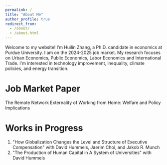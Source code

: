 ```yaml
---
permalink: /
title: "About Me"
author_profile: true
redirect_from: 
  - /about/
  - /about.html
---
```


Welcome to my website! I’m Huilin Zhang, a Ph.D. candidate in economics at Purdue University. I am on the 2024-2025 job market. My research focuses on Urban Economics, Public Economics, Labor Economics and International Trade. I'm interested in technology improvement, inequality, climate policies, and energy transition.

Job Market Paper
======
The Remote Network Externality of Working from Home: Welfare and Policy Implications



Works in Progress
======
1. "How Globalization Changes the Level and Structure of Executive Compensation" with David Hummels, Jaerim Choi, and Jakob R. Munch
2. "The Production of Human Capital in A System of Universities" with David Hummels
